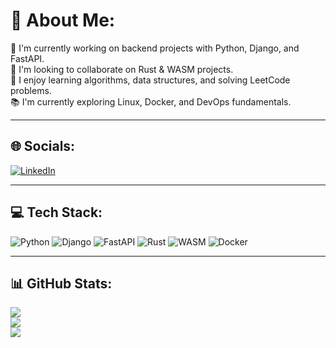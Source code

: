 # 💫 About Me:
🌱 I'm currently working on backend projects with Python, Django, and FastAPI.  
🤝 I'm looking to collaborate on Rust & WASM projects.  
💬 I enjoy learning algorithms, data structures, and solving LeetCode problems.  
📚 I'm currently exploring Linux, Docker, and DevOps fundamentals.  

---

## 🌐 Socials:
[![LinkedIn](https://img.shields.io/badge/LinkedIn-%230077B5.svg?logo=linkedin&logoColor=white)](https://linkedin.com/in/www.linkedin.com/in/aslbek-mominov-547926379) 
  
---

## 💻 Tech Stack:
![Python](https://img.shields.io/badge/python-%233776AB.svg?style=for-the-badge&logo=python&logoColor=white)
![Django](https://img.shields.io/badge/django-%23092E20.svg?style=for-the-badge&logo=django&logoColor=white)
![FastAPI](https://img.shields.io/badge/FastAPI-009688?style=for-the-badge&logo=fastapi&logoColor=white)
![Rust](https://img.shields.io/badge/rust-%23000000.svg?style=for-the-badge&logo=rust&logoColor=white)
![WASM](https://img.shields.io/badge/WebAssembly-654FF0.svg?style=for-the-badge&logo=webassembly&logoColor=white)
![Docker](https://img.shields.io/badge/docker-%230db7ed.svg?style=for-the-badge&logo=docker&logoColor=white)

---

## 📊 GitHub Stats:
![](https://github-readme-stats.vercel.app/api?username=Asliddin429&theme=dark&hide_border=false&include_all_commits=true&count_private=true)  
![](https://github-readme-streak-stats.herokuapp.com/?user=Asliddin429&theme=dark&hide_border=false)  
![](https://github-readme-stats.vercel.app/api/top-langs/?username=Asliddin429&theme=dark&hide_border=false&layout=compact)
